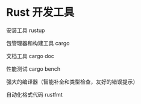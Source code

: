 # Rust 开发工具

安装工具 rustup

包管理器和构建工具 cargo

文档工具 cargo doc

性能测试 cargo bench

强大的编译器（智能补全和类型检查，友好的错误提示）

自动化格式代码 rustfmt

